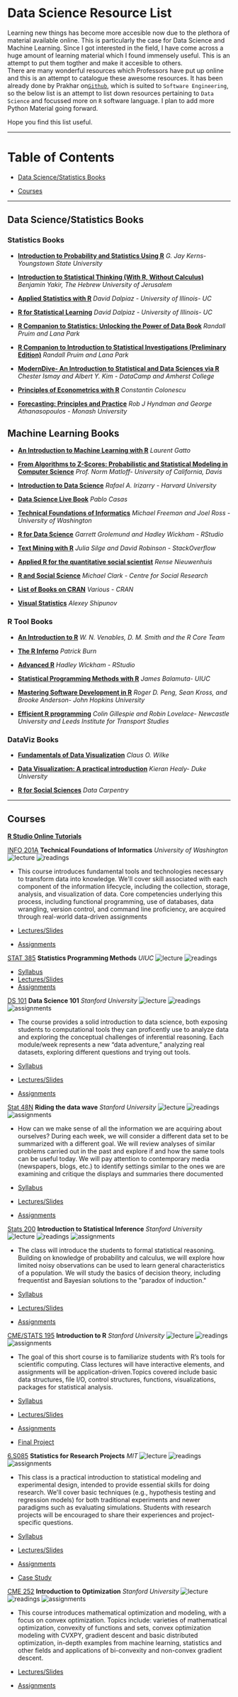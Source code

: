 # Data Science Resource List 

Learning new things has become more accesible now due to the plethora of material available online. This is particularly the case for Data Science and Machine Learning. Since I got interested in the field, I have come across a huge amount of learning material which I found immensely useful. This is an attempt to put them togther and make it accesible to others.    
There are many wonderful resources which Professors have put up online and this is an attempt to catalogue these awesome resources. It has been already done by Prakhar on[`Github`](https://github.com/prakhar1989/awesome-courses), which is suited to `Software Engineering`, so the below list is an attempt to list down resources  pertaining to `Data Science` and focussed more on `R` software language. I plan to add more Python Material going forward. 

Hope you find this list useful. 

***

# Table of Contents

* [Data Science/Statistics Books](#book)

* [Courses](#course)

***

## Data Science/Statistics Books <a name="book"></a>

### Statistics Books

* [**Introduction to Probability and Statistics Using R**](http://ipsur.org/) *G. Jay Kerns- Youngstown State University* 

* [**Introduction to Statistical Thinking (With R, Without Calculus)**](http://pluto.huji.ac.il/~msby/StatThink/index.html) *Benjamin Yakir, The Hebrew University of Jerusalem* 

* [**Applied Statistics with R**](https://daviddalpiaz.github.io/appliedstats/) *David Dalpiaz - University of Illinois- UC* 

* [**R for Statistical Learning**](https://daviddalpiaz.github.io/r4sl/) 
*David Dalpiaz - University of Illinois- UC*

* [**R Companion to Statistics: Unlocking the Power of Data Book**](https://github.com/rpruim/Lock5withR) 
*Randall Pruim and Lana Park*

* [**R Companion to Introduction to Statistical Investigations (Preliminary Edition)**](https://github.com/rpruim/ISIwithR) 
*Randall Pruim and Lana Park*

* [**ModernDive- An Introduction to Statistical and Data Sciences via R**](http://moderndive.com/) 
*Chester Ismay and Albert Y. Kim - DataCamp and  Amherst College*

* [**Principles of Econometrics with  R**](https://bookdown.org/ccolonescu/RPoE4//) *Constantin Colonescu*

* [**Forecasting: Principles and Practice**](http://otexts.org/fpp2/) 
*Rob J Hyndman and George Athanasopoulos - Monash University*


## Machine Learning Books

* [**An Introduction to Machine Learning with R**](https://lgatto.github.io/IntroMachineLearningWithR/index.html) 
 *Laurent Gatto*

* [**From Algorithms to Z-Scores: Probabilistic and Statistical Modeling in Computer Science**](http://heather.cs.ucdavis.edu/probstatbook) 
*Prof. Norm Matloff- University of California, Davis*

* [**Introduction to Data Science**](https://rafalab.github.io/dsbook/) 
*Rafael A. Irizarry - Harvard University*

* [**Data Science Live Book**](https://livebook.datascienceheroes.com/) 
*Pablo Casas*

* [**Technical Foundations of Informatics**](https://info201.github.io/) 
*Michael Freeman and Joel Ross - University of Washington*

* [**R for Data Science**](http://r4ds.had.co.nz/) 
*Garrett Grolemund and Hadley Wickham - RStudio*

* [**Text Mining with R**](http://tidytextmining.com/) *Julia Silge and David Robinson - StackOverflow*

* [**Applied R for the quantitative social scientist**](http://www.datascienceassn.org/sites/default/files/Applied%20R.pdf) *Rense Nieuwenhuis*

* [**R and Social Science**](https://m-clark.github.io/docs/RSocialScience.pdf) *Michael Clark - Centre for Social Research*

* [**List of Books on CRAN**](https://cran.r-project.org/other-docs.html) *Various - CRAN*

* [**Visual Statistics**](https://cran.r-project.org/doc/contrib/Shipunov-visual_statistics.pdf) *Alexey Shipunov*


### R Tool Books

* [**An Introduction to R**](https://cran.r-project.org/doc/manuals/R-intro.pdf) *W. N. Venables, D. M. Smith and the R Core Team*

* [**The R Inferno**](http://www.burns-stat.com/documents/books/the-r-inferno/) *Patrick Burn*

* [**Advanced R**](http://adv-r.had.co.nz/) *Hadley Wickham - RStudio*

* [**Statistical Programming Methods with R**](http://spm.thecoatlessprofessor.com/) *James Balamuta- UIUC*

* [**Mastering Software Development in R**](https://bookdown.org/rdpeng/RProgDA/) *Roger D. Peng, Sean Kross, and Brooke Anderson- John Hopkins University*


* [**Efficient R programming**](https://csgillespie.github.io/efficientR/) *Colin Gillespie and Robin Lovelace- Newcastle University and Leeds Institute for Transport Studies*

### DataViz Books

* [**Fundamentals of Data Visualization**](http://serialmentor.com/dataviz/) *Claus O. Wilke*

* [**Data Visualization: A practical introduction**](http://socviz.co/) *Kieran Healy- Duke University*

* [**R for Social Sciences**](https://hbs-rcs.github.io/R_Intro-gapminder/) *Data Carpentry*


***

## Courses <a name="course"></a>

[**R Studio Online Tutorials**](https://www.rstudio.com/online-learning/) 

[INFO 201A](https://canvas.uw.edu/courses/1100121) **Technical Foundations of Informatics** *University of Washington* ![lecture](lecture.png) ![readings](reading.png)

* This course introduces fundamental tools and technologies necessary to transform data into knowledge. We'll cover skill associated with each component of the information lifecycle, including the collection, storage, analysis, and visualization of data. Core competencies underlying this process, including functional programming, use of databases, data wrangling, version control, and command line proficiency, are acquired through real-world data-driven assignments

* [Lectures/Slides](https://canvas.uw.edu/courses/1100121/files/folder/slides)
* [Assignments](https://canvas.uw.edu/courses/1100121/assignments)



[STAT 385](http://stat385.thecoatlessprofessor.com/) **Statistics Programming Methods** *UIUC* ![lecture](lecture.png) ![readings](reading.png)

* [Syllabus](http://stat385.thecoatlessprofessor.com/syllabus/)
* [Lectures/Slides](https://canvas.uw.edu/courses/1100121/files/folder/slides)
* [Assignments](https://canvas.uw.edu/courses/1100121/assignments)


[DS 101](http://web.stanford.edu/class/stats101/) **Data Science 101** *Stanford University* ![lecture](lecture.png) ![readings](reading.png) ![assignments](assignments.png)

* The course provides a solid introduction to data science, both exposing students to computational tools they can proficently use to analyze data and exploring the conceptual challenges of inferential reasoning. Each module/week represents a new “data adventure,” analyzing real datasets, exploring different questions and trying out tools.

* [Syllabus](http://web.stanford.edu/class/stats101/#topics)
* [Lectures/Slides](http://web.stanford.edu/class/stats101/#modules-materials)
* [Assignments](http://web.stanford.edu/class/stats101/#homework)


[Stat 48N](http://statweb.stanford.edu/~sabatti/Stat48/) **Riding the data wave** *Stanford University* ![lecture](lecture.png) ![readings](reading.png) ![assignments](assignments.png)

*  How can we make sense of all the information we are acquiring about ourselves? During each week, we will consider a different data set to be summarized with a different goal. We will review analyses of similar problems carried out in the past and explore if and how the same tools can be useful today. We will pay attention to contemporary media (newspapers, blogs, etc.) to identify settings similar to the ones we are examining and critique the displays and summaries there documented

* [Syllabus](http://statweb.stanford.edu/~sabatti/Stat48/index.html)
* [Lectures/Slides](http://statweb.stanford.edu/~sabatti/Stat48/index.html)
* [Assignments](http://statweb.stanford.edu/~sabatti/Stat48/homework.html)


[Stats 200](http://statweb.stanford.edu/~sabatti/Stat200/index.html) **Introduction to Statistical Inference** *Stanford University* ![lecture](lecture.png) ![readings](reading.png) ![assignments](assignments.png)

*  The class will introduce the students to formal statistical reasoning. Building on knowledge of probability and calculus, we will explore how limited noisy observations can be used to learn general characteristics of a population. We will study the basics of decision theory, including frequentist and Bayesian solutions to the "paradox of induction."

* [Syllabus](http://statweb.stanford.edu/~sabatti/Stat200/syllabus.pdf)
* [Lectures/Slides](http://statweb.stanford.edu/~sabatti/Stat200/index.html)
* [Assignments](http://statweb.stanford.edu/~sabatti/Stat200/homework.html)

[CME/STATS 195](http://bit.ly/2ElJjv6) **Introduction to R** *Stanford University* ![lecture](lecture.png) ![readings](reading.png) ![assignments](assignments.png)

*  The goal of this short course is to familiarize students with R’s tools for scientific computing. Class lectures will have interactive elements, and assignments will be application-driven.Topics covered include basic data structures, file I/O, control structures, functions, visualizations, packages for statistical analysis.

* [Syllabus](https://cme195.github.io/)
* [Lectures/Slides](https://cme195.github.io/lectures)
* [Assignments](https://cme195.github.io/homework)
* [Final Project](https://cme195.github.io/project)


[6.S085](http://bit.ly/2IQ7wJz) **Statistics for Research Projects** *MIT* ![lecture](lecture.png) ![readings](reading.png) ![assignments](assignments.png)

*  This class is a practical introduction to statistical modeling and experimental design, intended to provide essential skills for doing research. We'll cover basic techniques (e.g., hypothesis testing and regression models) for both traditional experiments and newer paradigms such as evaluating simulations. Students with research projects will be encouraged to share their experiences and project-specific questions.

* [Syllabus](http://www.mit.edu/~6.s085/)
* [Lectures/Slides](https://stuff.mit.edu/~6.s085/notes/)
* [Assignments](http://www.mit.edu/~6.s085/ )
* [Case Study](http://www.mit.edu/~6.s085/)


[CME 252](http://bit.ly/2EmjyLe) **Introduction to Optimization** *Stanford University* ![lecture](lecture.png) ![readings](reading.png) ![assignments](assignments.png)

*  This course introduces mathematical optimization and modeling, with a focus on convex optimization. Topics include: varieties of mathematical optimization, convexity of functions and sets, convex optimization modeling with CVXPY, gradient descent and basic distributed optimization, in-depth examples from machine learning, statistics and other fields and applications of bi-convexity and non-convex gradient descent.

* [Lectures/Slides](http://ajfriend.github.io/cme252/lecture_materials/)
* [Assignments](http://ajfriend.github.io/cme252/homework/)







